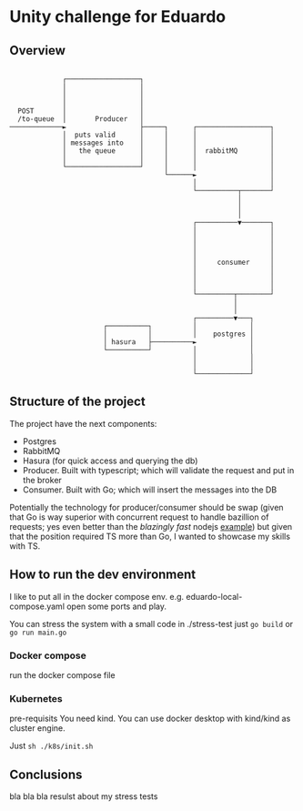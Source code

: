 # Unity challenge for Eduardo

## Overview
```

             ┌──────────────────┐
             │                  │
             │                  │
             │                  │
  POST       │                  │
  /to-queue  │       Producer   │
─────────────►                  ├─────┐      ┌──────────────────┐
             │  puts valid      │     │      │                  │
             │ messages into    │     │      │                  │
             │   the queue      │     │      │  rabbitMQ        │
             │                  │     │      │                  │
             └──────────────────┘     │      │                  │
                                      └──────►                  │
                                             │                  │
                                             └──────────┬───────┘
                                                        │
                                                        │
                                                        │
                                             ┌──────────▼───────┐
                                             │                  │
                                             │                  │
                                             │                  │
                                             │                  │
                                             │     consumer     │
                                             │                  │
                                             │                  │
                                             │                  │
                                             └─────────┬────────┘
                                                       │
                                                       │
                                             ┌─────────▼───┐
                       ┌──────────┐          │             │
                       │          │          │    postgres │
                       │ hasura   ├──────────►             │
                       └──────────┘          │             │
                                             │             │
                                             │             │
                                             └─────────────┘
```

## Structure of the project

The project have the next components:
- Postgres
- RabbitMQ
- Hasura (for quick access and querying the db)
- Producer. Built with typescript; which will validate the request and put in the broker
- Consumer. Built with Go; which will insert the messages into the DB

Potentially the technology for producer/consumer should be swap (given that Go is way superior with concurrent request to handle bazillion of requests; yes even better than the *blazingly fast* nodejs [example](https://www.youtube.com/watch?v=h7UEwBaGoVo&t=1s))
but given that the position required TS more than Go, I wanted to showcase my skills with TS.

## How to run the dev environment

I like to put all in the docker compose env.
e.g. eduardo-local-compose.yaml
open some ports and play.

You can stress the system with a small code in ./stress-test
just `go build` or `go run main.go`

### Docker compose

run the docker compose file

### Kubernetes

pre-requisits
You need kind. You can use docker desktop with kind/kind as cluster engine.

Just `sh ./k8s/init.sh`

## Conclusions

bla bla bla resulst about my stress tests
